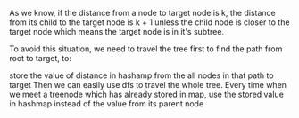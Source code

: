 As we know, if the distance from a node to target node is k, the distance from its child to the target node is k + 1 unless the child node is closer to the target node which means the target node is in it's subtree.

To avoid this situation, we need to travel the tree first to find the path from root to target, to:

store the value of distance in hashamp from the all nodes in that path to target
Then we can easily use dfs to travel the whole tree. Every time when we meet a treenode which has already stored in map, use the stored value in hashmap instead of the value from its parent node
